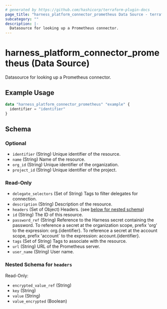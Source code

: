 ```yaml
---
# generated by https://github.com/hashicorp/terraform-plugin-docs
page_title: "harness_platform_connector_prometheus Data Source - terraform-provider-harness"
subcategory: ""
description: |-
  Datasource for looking up a Prometheus connector.
---
```


# harness_platform_connector_prometheus (Data Source)

Datasource for looking up a Prometheus connector.

## Example Usage

```terraform
data "harness_platform_connector_prometheus" "example" {
  identifier = "identifier"
}
```

<!-- schema generated by tfplugindocs -->
## Schema

### Optional

- `identifier` (String) Unique identifier of the resource.
- `name` (String) Name of the resource.
- `org_id` (String) Unique identifier of the organization.
- `project_id` (String) Unique identifier of the project.

### Read-Only

- `delegate_selectors` (Set of String) Tags to filter delegates for connection.
- `description` (String) Description of the resource.
- `headers` (Set of Object) Headers. (see [below for nested schema](#nestedatt--headers))
- `id` (String) The ID of this resource.
- `password_ref` (String) Reference to the Harness secret containing the password. To reference a secret at the organization scope, prefix 'org' to the expression: org.{identifier}. To reference a secret at the account scope, prefix 'account` to the expression: account.{identifier}.
- `tags` (Set of String) Tags to associate with the resource.
- `url` (String) URL of the Prometheus server.
- `user_name` (String) User name.

<a id="nestedatt--headers"></a>
### Nested Schema for `headers`

Read-Only:

- `encrypted_value_ref` (String)
- `key` (String)
- `value` (String)
- `value_encrypted` (Boolean)



